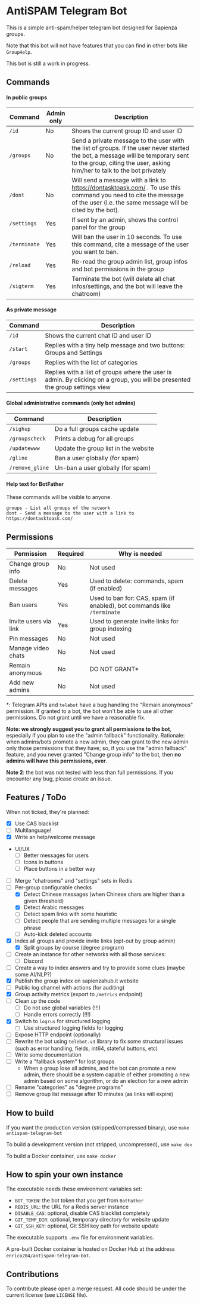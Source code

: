# AntiSPAM Telegram Bot

This is a simple anti-spam/helper telegram bot designed for Sapienza groups.

Note that this bot will not have features that you can find in other bots like `GroupHelp`.

This bot is still a work in progress.

## Commands

#### In public groups

| Command | Admin only | Description |
| ----- | ----- | ----- |
| `/id` | No | Shows the current group ID and user ID |
| `/groups` | No | Send a private message to the user with the list of groups. If the user never started the bot, a message will be temporary sent to the group, citing the user, asking him/her to talk to the bot privately |
| `/dont` | No | Will send a message with a link to https://dontasktoask.com/ . To use this command you need to cite the message of the user (i.e. the same message will be cited by the bot). |
| `/settings` | Yes | If sent by an admin, shows the control panel for the group |
| `/terminate` | Yes | Will ban the user in 10 seconds. To use this command, cite a message of the user you want to ban. |
| `/reload` | Yes | Re-read the group admin list, group infos and bot permissions in the group |
| `/sigterm` | Yes | Terminate the bot (will delete all chat infos/settings, and the bot will leave the chatroom) |

#### As private message

| Command | Description |
| ----- | ----- |
| `/id` | Shows the current chat ID and user ID |
| `/start` | Replies with a tiny help message and two buttons: Groups and Settings |
| `/groups` | Replies with the list of categories |
| `/settings` | Replies with a list of groups where the user is admin. By clicking on a group, you will be presented the group settings view |

#### Global administrative commands (only bot admins)

| Command | Description |
| ----- | ----- |
| `/sighup` | Do a full groups cache update |
| `/groupscheck` | Prints a debug for all groups |
| `/updatewww` | Update the group list in the website |
| `/gline` | Ban a user globally (for spam) |
| `/remove_gline` | Un-ban a user globally (for spam) |

#### Help text for BotFather

These commands will be visible to anyone.

```
groups - List all groups of the network
dont - Send a message to the user with a link to https://dontasktoask.com/
```


## Permissions

| Permission | Required | Why is needed |
| ----- | ----- | ----- |
| Change group info | No | Not used |
| Delete messages | Yes | Used to delete: commands, spam (if enabled) |
| Ban users | Yes | Used to ban for: CAS, spam (if enabled), bot commands like `/terminate` |
| Invite users via link | Yes | Used to generate invite links for group indexing |
| Pin messages | No | Not used |
| Manage video chats | No | Not used |
| Remain anonymous | No | DO NOT GRANT* |
| Add new admins | No | Not used |

*: Telegram APIs and `telebot` have a bug handling the "Remain anonymous" permission. If granted to a bot, the bot won't
be able to use all other permissions. Do not grant until we have a reasonable fix.

**Note: we strongly suggest you to grant all permissions to the bot**, especially if you plan to use the "admin fallback"
functionality. Rationale: when admins/bots promote a new admin, they can grant to the new admin only those permissions
that they have; so, if you use the "admin fallback" feature, and you never granted "Change group info" to the bot, then
**no admins will have this permissions, ever**.

**Note 2**: the bot was not tested with less than full permissions. If you encounter any bug, please create an issue.

## Features / ToDo

When not ticked, they're planned:

* [X] Use CAS blacklist
* [ ] Multilanguage!
* [X] Write an help/welcome message
* UI/UX
  * [ ] Better messages for users
  * [ ] Icons in buttons
  * [ ] Place buttons in a better way
* [ ] Merge "chatrooms" and "settings" sets in Redis
* [ ] Per-group configurable checks
  * [x] Detect Chinese messages (when Chinese chars are higher than a given
    threshold)
  * [X] Detect Arabic messages
  * [ ] Detect spam links with some heuristic
  * [ ] Detect people that are sending multiple messages for a single phrase
  * [ ] Auto-kick deleted accounts
* [x] Index all groups and provide invite links (opt-out by group admin)
  * [X] Split groups by course (degree program)
* [ ] Create an instance for other networks with all those services:
  * [ ] Discord
* [ ] Create a way to index answers and try to provide some clues (maybe some
  AI/NLP?)
* [X] Publish the group index on sapienzahub.it website
* [ ] Public log channel with actions (for auditing)
* [X] Group activity metrics (export to `/metrics` endpoint)
* [ ] Clean up the code
  * [ ] Do not use global variables (!!!)
  * [ ] Handle errors correctly (!!!)
* [x] Switch to `logrus` for structured logging
  * [ ] Use structured logging fields for logging
* [ ] Expose HTTP endpoint (optionally)
* [ ] Rewrite the bot using `telebot.v3` library to fix some structural issues
  (such as error handling, fields, int64, stateful buttons, etc)
* [ ] Write some documentation
* [ ] Write a "fallback system" for lost groups
  * When a group lose all admins, and the bot can promote a new admin, there
    should be a system capable of either promoting a new admin based on some
    algorithm, or do an election for a new admin
* [ ] Rename "categories" as "degree programs"
* [ ] Remove group list message after 10 minutes (as links will expire)

## How to build

If you want the production version (stripped/compressed binary), use `make antispam-telegram-bot`

To build a development version (not stripped, uncompressed), use `make dev`

To build a Docker container, use `make docker`

## How to spin your own instance

The executable needs these environment variables set:

* `BOT_TOKEN`: the bot token that you get from `BotFather`
* `REDIS_URL`: the URL for a Redis server instance
* `DISABLE_CAS`: optional, disable CAS blacklist completely
* `GIT_TEMP_DIR`: optional, temporary directory for website update
* `GIT_SSH_KEY`: optional, Git SSH key path for website update

The executable supports `.env` file for environment variables.

A pre-built Docker container is hosted on Docker Hub at the address `enrico204/antispam-telegram-bot`.

## Contributions

To contribute please open a merge request. All code should be under the current license
(see `LICENSE` file).